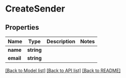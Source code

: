 # CreateSender

## Properties
Name | Type | Description | Notes
------------ | ------------- | ------------- | -------------
**name** | **string** |  | 
**email** | **string** |  | 

[[Back to Model list]](../../README.md#documentation-for-models) [[Back to API list]](../../README.md#documentation-for-api-endpoints) [[Back to README]](../../README.md)

